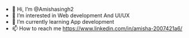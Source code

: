 - 👋 Hi, I’m @Amishasingh2
- 👀 I’m interested in Web development And UI/UX
- 🌱 I’m currently learning App development 
- 📫 How to reach me https://www.linkedin.com/in/amisha-2007421a6/


